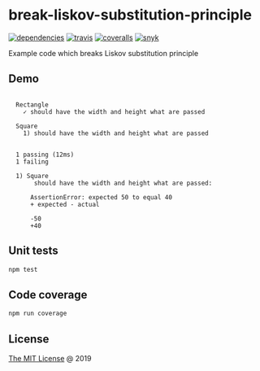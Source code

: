 # break-liskov-substitution-principle

[![dependencies](https://david-dm.org/piecioshka/break-liskov-substitution-principle.svg)](https://github.com/piecioshka/break-liskov-substitution-principle)
[![travis](https://img.shields.io/travis/piecioshka/break-liskov-substitution-principle.svg)](https://travis-ci.org/piecioshka/break-liskov-substitution-principle)
[![coveralls](https://coveralls.io/repos/github/piecioshka/break-liskov-substitution-principle/badge.svg?branch=master)](https://coveralls.io/github/piecioshka/break-liskov-substitution-principle?branch=master)
[![snyk](https://snyk.io/test/github/piecioshka/break-liskov-substitution-principle/badge.svg?targetFile=package.json)](https://snyk.io/test/github/piecioshka/break-liskov-substitution-principle?targetFile=package.json)

Example code which breaks Liskov substitution principle

## Demo

```text

  Rectangle
    ✓ should have the width and height what are passed

  Square
    1) should have the width and height what are passed


  1 passing (12ms)
  1 failing

  1) Square
       should have the width and height what are passed:

      AssertionError: expected 50 to equal 40
      + expected - actual

      -50
      +40

```

## Unit tests

```bash
npm test
```

## Code coverage

```bash
npm run coverage
```

## License

[The MIT License](http://piecioshka.mit-license.org) @ 2019

